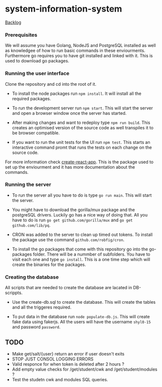 # system-information-system

[Backlog](https://shonei.github.io/student-information-system/)

### Prerequisites

We will assume you have Golang, NodeJS and PostgreSQL installed as well as knowledgee of how to run basic commands in these enviourments. Furthermore go requires you to have git installed and linked with it. This is used to download go packages.

### Running the user interface

Clone the repository and cd into the root of it.

- To install the node packages run `npm install`. It will install all the required packages. 

- To run the development server run `npm start`. This will start the server and open a browser window once the server has started.

- After making changes and want to redeploy type `npm run build`. This creates an optimised version of the source code as well transpiles it to be browser compatible.

- If you want to run the unit tests for the UI run `npm test`. This starts an interactive command promt that runs the tests on each change on the source code. 

For more information check [create-react-app](https://github.com/facebookincubator/create-react-app). This is the package used to set up the enviourment and it has more documentation about the commands. 

### Running the server

- To run the server all you have to do is type `go run main`. This will start the server.

- You might have to download the gorilla/mux package and the postgreSQL drivers. Luckily go has a nice way of doing that. All you have to do is run `go get github.com/gorilla/mux` and `go get github.com/lib/pq`.

- CRON was added to the server to clean up timed out tokens. To install the package use the command
 `github.com/robfig/cron`.

- To install the go packages that come with this repository go into the go-packages folder. There will be a nummber of subfolders. You have to visit each one and type `go install`. This is a one time step which will create the binaries for the packages.

### Creating the database

All scripts that are needed to create the database are lacated in DB-scrippts.

- Use the create-db.sql to create the database. This will create the tables and all the triggeres required.

- To put data in the database run `node populate-db.js`. This will create fake data using fakerjs. All the users will have the username `shyl0-15` and password `password`.


## TODO
- Make get/salt/{user} return an error if user doesn't exits
- STOP JUST CONSOL LOGGING ERRORS
- Valid responce for when token is deleted after 2 hours ?
- Add empty value checks for /get/student/cwk and /get/student/modules ?
- Test the studetn cwk and modules SQL queries.